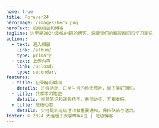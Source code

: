 ```yaml
---
home: true
title: Forever24
heroImage: /images/hero.png
heroText: 班级相册和博客
tagline: 这里是2024级MBA4班的博客，记录我们的精彩瞬间和学习笔记
actions:
  - text: 进入相册
    link: /album/
    type: primary
  - text: 上传内容
    link: /upload/
    type: secondary
features:
  - title: 记录精彩瞬间
    details: 班级活动、日常生活的珍贵照片，留下美好回忆。
  - title: 共享学习笔记
    details: 视频笔记和课程精华，共同进步、互相支持。
  - title: 班级动态
    details: 实时更新班级活动和重要通知，保持联系与活力。
footer: © 2024 大连理工大学MBA4班 | 班级博客
---
```


